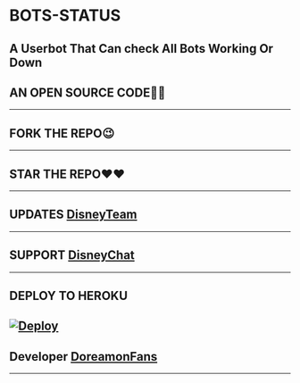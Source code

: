 # BOTS-STATUS
A Userbot That Can check All Bots Working Or Down
---
## AN OPEN SOURCE CODE🤩🤩
---
## FORK THE REPO😉
---
## STAR THE REPO❤❤
---
## UPDATES [DisneyTeam](https://t.me/disneygrou)
---
## SUPPORT [DisneyChat](https://t.me/disneyteamchat)
---
## DEPLOY TO HEROKU
[![Deploy](https://www.herokucdn.com/deploy/button.svg)](https://heroku.com/deploy?template=https://github.com/disneyteam76/BOTS-STATUS/tree/main)
---
## Developer [DoreamonFans](https://t.me/doreamonfans1)
---

